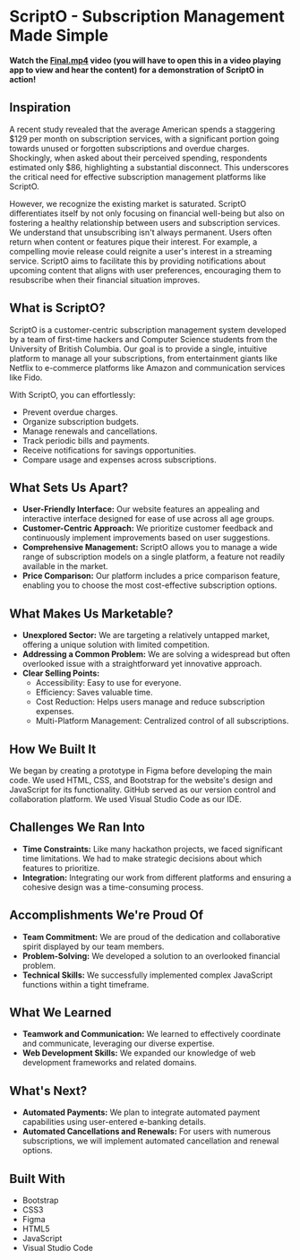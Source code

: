 # ScriptO - Subscription Management Made Simple

**Watch the [Final.mp4](Final.mp4) video (you will have to open this in a video playing app to view and hear the content) for a demonstration of ScriptO in action!**

## Inspiration

A recent study revealed that the average American spends a staggering $129 per month on subscription services, with a significant portion going towards unused or forgotten subscriptions and overdue charges. Shockingly, when asked about their perceived spending, respondents estimated only $86, highlighting a substantial disconnect. This underscores the critical need for effective subscription management platforms like ScriptO.

However, we recognize the existing market is saturated. ScriptO differentiates itself by not only focusing on financial well-being but also on fostering a healthy relationship between users and subscription services. We understand that unsubscribing isn't always permanent. Users often return when content or features pique their interest. For example, a compelling movie release could reignite a user's interest in a streaming service. ScriptO aims to facilitate this by providing notifications about upcoming content that aligns with user preferences, encouraging them to resubscribe when their financial situation improves.

## What is ScriptO?

ScriptO is a customer-centric subscription management system developed by a team of first-time hackers and Computer Science students from the University of British Columbia. Our goal is to provide a single, intuitive platform to manage all your subscriptions, from entertainment giants like Netflix to e-commerce platforms like Amazon and communication services like Fido.

With ScriptO, you can effortlessly:

* Prevent overdue charges.
* Organize subscription budgets.
* Manage renewals and cancellations.
* Track periodic bills and payments.
* Receive notifications for savings opportunities.
* Compare usage and expenses across subscriptions.

## What Sets Us Apart?

* **User-Friendly Interface:** Our website features an appealing and interactive interface designed for ease of use across all age groups.
* **Customer-Centric Approach:** We prioritize customer feedback and continuously implement improvements based on user suggestions.
* **Comprehensive Management:** ScriptO allows you to manage a wide range of subscription models on a single platform, a feature not readily available in the market.
* **Price Comparison:** Our platform includes a price comparison feature, enabling you to choose the most cost-effective subscription options.

## What Makes Us Marketable?

* **Unexplored Sector:** We are targeting a relatively untapped market, offering a unique solution with limited competition.
* **Addressing a Common Problem:** We are solving a widespread but often overlooked issue with a straightforward yet innovative approach.
* **Clear Selling Points:**
    * Accessibility: Easy to use for everyone.
    * Efficiency: Saves valuable time.
    * Cost Reduction: Helps users manage and reduce subscription expenses.
    * Multi-Platform Management: Centralized control of all subscriptions.

## How We Built It

We began by creating a prototype in Figma before developing the main code. We used HTML, CSS, and Bootstrap for the website's design and JavaScript for its functionality. GitHub served as our version control and collaboration platform. We used Visual Studio Code as our IDE.

## Challenges We Ran Into

* **Time Constraints:** Like many hackathon projects, we faced significant time limitations. We had to make strategic decisions about which features to prioritize.
* **Integration:** Integrating our work from different platforms and ensuring a cohesive design was a time-consuming process.

## Accomplishments We're Proud Of

* **Team Commitment:** We are proud of the dedication and collaborative spirit displayed by our team members.
* **Problem-Solving:** We developed a solution to an overlooked financial problem.
* **Technical Skills:** We successfully implemented complex JavaScript functions within a tight timeframe.

## What We Learned

* **Teamwork and Communication:** We learned to effectively coordinate and communicate, leveraging our diverse expertise.
* **Web Development Skills:** We expanded our knowledge of web development frameworks and related domains.

## What's Next?

* **Automated Payments:** We plan to integrate automated payment capabilities using user-entered e-banking details.
* **Automated Cancellations and Renewals:** For users with numerous subscriptions, we will implement automated cancellation and renewal options.

## Built With

* Bootstrap
* CSS3
* Figma
* HTML5
* JavaScript
* Visual Studio Code